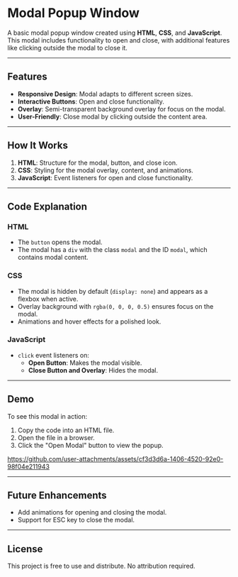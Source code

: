 # Modal Popup Window

A basic modal popup window created using **HTML**, **CSS**, and **JavaScript**. This modal includes functionality to open and close, with additional features like clicking outside the modal to close it.

---

## Features
- **Responsive Design**: Modal adapts to different screen sizes.
- **Interactive Buttons**: Open and close functionality.
- **Overlay**: Semi-transparent background overlay for focus on the modal.
- **User-Friendly**: Close modal by clicking outside the content area.

---

## How It Works
1. **HTML**: Structure for the modal, button, and close icon.
2. **CSS**: Styling for the modal overlay, content, and animations.
3. **JavaScript**: Event listeners for open and close functionality.

---

## Code Explanation
### HTML
- The `button` opens the modal.
- The modal has a `div` with the class `modal` and the ID `modal`, which contains modal content.

### CSS
- The modal is hidden by default (`display: none`) and appears as a flexbox when active.
- Overlay background with `rgba(0, 0, 0, 0.5)` ensures focus on the modal.
- Animations and hover effects for a polished look.

### JavaScript
- `click` event listeners on:
  - **Open Button**: Makes the modal visible.
  - **Close Button and Overlay**: Hides the modal.

---

## Demo
To see this modal in action:
1. Copy the code into an HTML file.
2. Open the file in a browser.
3. Click the "Open Modal" button to view the popup.

https://github.com/user-attachments/assets/cf3d3d6a-1406-4520-92e0-98f04e211943



---

## Future Enhancements
- Add animations for opening and closing the modal.
- Support for ESC key to close the modal.

---

## License
This project is free to use and distribute. No attribution required.

